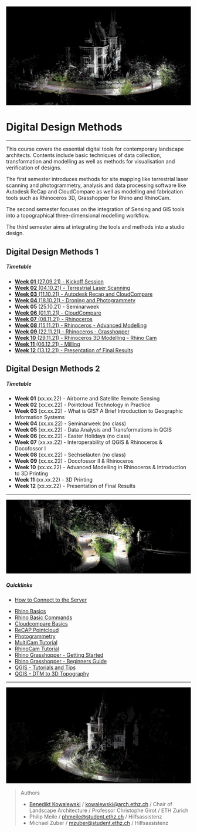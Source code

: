 
![TitleImage](/doc/00_DDMI_Perspective_I.JPG)

# Digital Design Methods 

---

This course covers the essential digital tools for contemporary landscape architects. Contents include basic techniques of data collection, transformation and modelling as well as methods for visualisation and verification of designs. 

The first semester introduces methods for site mapping like terrestrial laser scanning and photogrammetry, analysis and data processing software like Autodesk ReCap and CloudCompare as well as modelling and fabrication tools such as Rhinoceros 3D, Grasshopper for Rhino and RhinoCam. 

The second semester focuses on the integration of Sensing and GIS tools into a topographical three-dimensional modelling workflow.

The third semester aims at integrating the tools and methods into a studio design.

## Digital Design Methods 1

##### Timetable

- [**Week 01** (27.09.21) - Kickoff Session](Timetable_DDM_I/Week_01.md)
- [**Week 02** (04.10.21) - Terrestrial Laser Scanning](Timetable_DDM_I/Week_02.md)
- [**Week 03** (11.10.21) - Autodesk Recap and CloudCompare](Timetable_DDM_I/Week_03.md)
- [**Week 04** (18.10.21) - Droning and Photogrammety](Timetable_DDM_I/Week_04.md)
- **Week 05** (25.10.21) - Seminarweek
- [**Week 06** (01.11.21) - CloudCompare](Timetable_DDM_I/Week_06.md)
- [**Week 07** (08.11.21) - Rhinoceros](Timetable_DDM_I/Week_07.md)
- [**Week 08** (15.11.21) - Rhinoceros - Advanced Modelling](Timetable_DDM_I/Week_08.md)
- [**Week 09** (22.11.21) - Rhinoceros - Grasshopper](Timetable_DDM_I/Week_09.md)
- [**Week 10** (29.11.21) - Rhinoceros 3D Modelling - Rhino Cam](Timetable_DDM_I/Week_10.md)
- [**Week 11** (06.12.21) - Milling](Timetable_DDM_I/Week_11.md)
- [**Week 12** (13.12.21) - Presentation of Final Results](Timetable_DDM_I/Week_12.md)

## Digital Design Methods 2

##### Timetable

- **Week 01** (xx.xx.22) - Airborne and Satellite Remote Sensing
- **Week 02** (xx.xx.22) - Pointcloud Technology in Practice
- **Week 03** (xx.xx.22) - What is GIS? A Brief Introduction to Geographic Information Systems
- **Week 04** (xx.xx.22) - Seminarweek (no class)
- **Week 05** (xx.xx.22) - Data Analysis and Transformations in QGIS
- **Week 06** (xx.xx.22) - Easter Holidays (no class)
- **Week 07** (xx.xx.22) - Interoperability of QGIS & Rhinoceros & Docofossor I
- **Week 08** (xx.xx.22) - Sechseläuten (no class)
- **Week 09** (xx.xx.22) - Docofossor II & Rhinoceros
- **Week 10** (xx.xx.22) - Advanced Modelling in Rhinoceros & Introduction to 3D Printing
- **Week 11** (xx.xx.22) - 3D Printing
- **Week 12** (xx.xx.22) - Presentation of Final Results

---

![TitleImage](/doc/00_DDMI_Perspective_II.jpg)


##### Quicklinks

- [How to Connect to the Server](06_Serveracesstutorial.md)
<!-- [History of the Site](00_History_of_the_Site.md) -->
- [Rhino Basics](01_Rhino_Tutorial.md)
- [Rhino Basic Commands](02_Rhino_Basic_Commands.md)
- [Cloudcompare Basics](03_Cloudcompare_Tutorial.md)
- [ReCAP Pointcloud](04_ReCAP_Tutorial.md)
- [Photogrammetry](05_Photogrammetry.md)
- [MultiCam Tutorial](09_MultiCam_Tutorial.md)
- [RhinoCam Tutorial](10_RhinoCam_Tutorial.md)
- [Rhino Grasshopper - Getting Started](08_Grasshopper.md)
- [Rhino Grasshopper - Beginners Guide](08.1_Grasshopper_mz.md)
- [QGIS - Tutorials and Tips](http://www.qgistutorials.com)
- [QGIS - DTM to 3D Topography](11_QGIS_Topography.md)

---

![TitleImageII](/doc/00_DDMI_Perspective_III.jpg)

> Authors
> * [Benedikt Kowalewski](https://dfab.ch/people/benedikt-kowalewski-2) / kowalewski@arch.ethz.ch / Chair of Landscape Architecture / Professor Christophe Girot / ETH Zurich
> * Philip Meile / phmeile@student.ethz.ch / Hilfsassistenz
> * Michael Zuber  / mzuber@student.ethz.ch / Hilfsassistenz

